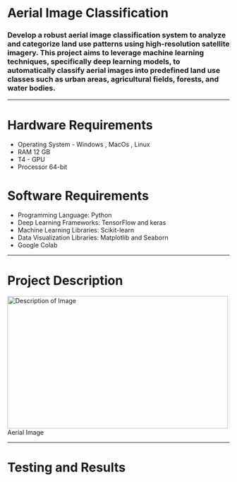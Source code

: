 <h1><strong>Aerial Image Classification</strong></h1>
<h3>Develop a robust aerial image classification system to analyze and categorize land use patterns
using high-resolution satellite imagery. This project aims to leverage machine learning
techniques, specifically deep learning models, to automatically classify aerial images into
predefined land use classes such as urban areas, agricultural fields, forests, and water bodies.</h3>
<hr>
<H1> Hardware Requirements</H1>
<ul>
  <li>
    Operating System - Windows , MacOs , Linux </li>
    <li> RAM 12 GB </li>
    <li>T4 - GPU</li>
    <li>Processor 64-bit</li>
  </li>
</ul>
<h1> Software Requirements</h1>
<ul>
  <li>
    Programming Language: Python </li>
<li>Deep Learning Frameworks: TensorFlow and keras</li>
<li>Machine Learning Libraries: Scikit-learn</li>
<li>Data Visualization Libraries: Matplotlib and Seaborn</li>
<li>Google Colab</li>
</ul>
<hr>
<h1>Project Description</h1>
<img src="C:\Users\priiy\Downloads\Aerial Image Classification\Aerial Image Classification\pd.png" alt="Description of Image" width="500" height="300"> Aerial Image </img>

<hr>
<h1>Testing and Results</h1>



